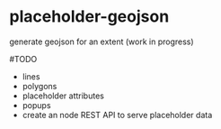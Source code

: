 # placeholder-geojson
generate geojson for an extent (work in progress)

#TODO
* lines
* polygons
* placeholder attributes
* popups
* create an node REST API to serve placeholder data
